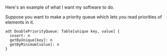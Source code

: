 Here's an example of what I want my software to do.

Suppose you want to make a priority queue which lets you read priorities of elements in it.

    adt DoublePriorityQueue: Table[unique key, value] {
      insert: n
      getByUnique[key]: n
      getByMinimum[value]: n
    }


